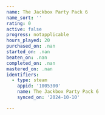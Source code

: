 ```yaml
---
name: The Jackbox Party Pack 6
name_sort: ''
rating: 0
active: false
progress: notapplicable
hours_played: 20
purchased_on: .nan
started_on: .nan
beaten_on: .nan
completed_on: .nan
mastered_on: .nan
identifiers:
  - type: steam
    appid: '1005300'
    name: The Jackbox Party Pack 6
    synced_on: '2024-10-10'

---
```

